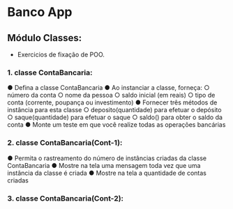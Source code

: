 # Banco App

## Módulo Classes:
 - Exercicios de fixação de POO.
 
### 1. classe ContaBancaria:

● Defina a classe ContaBancaria
● Ao instanciar a classe, forneça:
○ número da conta
○ nome da pessoa
○ saldo inicial (em reais)
○ tipo de conta (corrente, poupança ou investimento)
● Fornecer três métodos de instância para esta classe
○ deposito(quantidade) para efetuar o depósito
○ saque(quantidade) para efetuar o saque
○ saldo() para obter o saldo da conta
● Monte um teste em que você realize todas as operações bancárias

### 2. classe ContaBancaria(Cont-1):

● Permita o rastreamento do número de instâncias criadas da classe
ContaBancaria
● Mostre na tela uma mensagem toda vez que uma instância da classe é
criada
● Mostre na tela a quantidade de contas criadas

### 3. classe ContaBancaria(Cont-2):